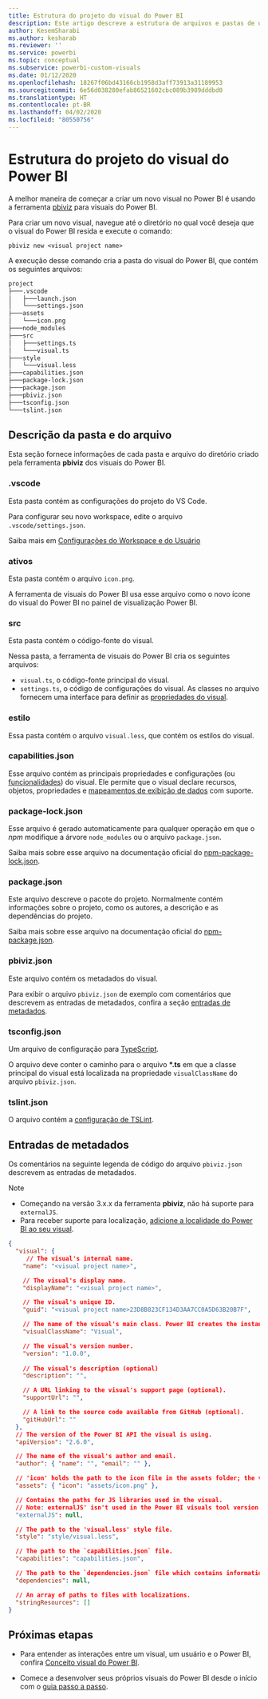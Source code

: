 ```yaml
---
title: Estrutura do projeto do visual do Power BI
description: Este artigo descreve a estrutura de arquivos e pastas de um projeto do Power BI Visual
author: KesemSharabi
ms.author: kesharab
ms.reviewer: ''
ms.service: powerbi
ms.topic: conceptual
ms.subservice: powerbi-custom-visuals
ms.date: 01/12/2020
ms.openlocfilehash: 18267f06bd43166cb1958d3aff73913a31189953
ms.sourcegitcommit: 6e56d038280efab86521602cbc089b3989dddbd0
ms.translationtype: HT
ms.contentlocale: pt-BR
ms.lasthandoff: 04/02/2020
ms.locfileid: "80550756"
---
```

# <a name="power-bi-visual-project-structure"></a>Estrutura do projeto do visual do Power BI

A melhor maneira de começar a criar um novo visual no Power BI é usando a ferramenta [pbiviz](https://www.npmjs.com/package/powerbi-visuals-tools) para visuais do Power BI.

Para criar um novo visual, navegue até o diretório no qual você deseja que o visual do Power BI resida e execute o comando:

`pbiviz new <visual project name>`

A execução desse comando cria a pasta do visual do Power BI, que contém os seguintes arquivos:

```markdown
project
├───.vscode
│   ├───launch.json
│   └───settings.json
├───assets
│   └───icon.png
├───node_modules
├───src
│   ├───settings.ts
│   └───visual.ts
├───style
│   └───visual.less
├───capabilities.json
├───package-lock.json
├───package.json
├───pbiviz.json
├───tsconfig.json
└───tslint.json
```

## <a name="folder-and-file-description"></a>Descrição da pasta e do arquivo

Esta seção fornece informações de cada pasta e arquivo do diretório criado pela ferramenta **pbiviz** dos visuais do Power BI.  

### <a name="vscode"></a>.vscode

Esta pasta contém as configurações do projeto do VS Code.

Para configurar seu novo workspace, edite o arquivo `.vscode/settings.json`.

Saiba mais em [Configurações do Workspace e do Usuário](https://code.visualstudio.com/docs/getstarted/settings)

### <a name="assets"></a>ativos

Esta pasta contém o arquivo `icon.png`.

A ferramenta de visuais do Power BI usa esse arquivo como o novo ícone do visual do Power BI no painel de visualização Power BI.

### <a name="src"></a>src

Esta pasta contém o código-fonte do visual.

Nessa pasta, a ferramenta de visuais do Power BI cria os seguintes arquivos:
* `visual.ts`, o código-fonte principal do visual.
* `settings.ts`, o código de configurações do visual. As classes no arquivo fornecem uma interface para definir as [propriedades do visual](./objects-properties.md#properties).

### <a name="style"></a>estilo

Essa pasta contém o arquivo `visual.less`, que contém os estilos do visual.

### <a name="capabilitiesjson"></a>capabilities.json

Esse arquivo contém as principais propriedades e configurações (ou [funcionalidades](./capabilities.md)) do visual. Ele permite que o visual declare recursos, objetos, propriedades e [mapeamentos de exibição de dados](./dataview-mappings.md) com suporte.

### <a name="package-lockjson"></a>package-lock.json

Esse arquivo é gerado automaticamente para qualquer operação em que o *npm* modifique a árvore `node_modules` ou o arquivo `package.json`.

Saiba mais sobre esse arquivo na documentação oficial do [npm-package-lock.json](https://docs.npmjs.com/files/package-lock.json).

### <a name="packagejson"></a>package.json

Este arquivo descreve o pacote do projeto. Normalmente contém informações sobre o projeto, como os autores, a descrição e as dependências do projeto.

Saiba mais sobre esse arquivo na documentação oficial do [npm-package.json](https://docs.npmjs.com/files/package.json.html).

### <a name="pbivizjson"></a>pbiviz.json

Este arquivo contém os metadados do visual.

Para exibir o arquivo `pbiviz.json` de exemplo com comentários que descrevem as entradas de metadados, confira a seção [entradas de metadados](#metadata-entries).

### <a name="tsconfigjson"></a>tsconfig.json

Um arquivo de configuração para [TypeScript](https://www.typescriptlang.org/docs/handbook/tsconfig-json.html).

O arquivo deve conter o caminho para o arquivo **\*.ts** em que a classe principal do visual está localizada na propriedade `visualClassName` do arquivo `pbiviz.json`.

### <a name="tslintjson"></a>tslint.json

O arquivo contém a [configuração de TSLint](https://palantir.github.io/tslint/usage/configuration/).

## <a name="metadata-entries"></a>Entradas de metadados

Os comentários na seguinte legenda de código do arquivo `pbiviz.json` descrevem as entradas de metadados.

> [!NOTE]
> * Começando na versão 3.x.x da ferramenta **pbiviz**, não há suporte para `externalJS`.
> * Para receber suporte para localização, [adicione a localidade do Power BI ao seu visual](./localization.md).

```json
{
  "visual": {
     // The visual's internal name.
    "name": "<visual project name>",

    // The visual's display name.
    "displayName": "<visual project name>",

    // The visual's unique ID.
    "guid": "<visual project name>23D8B823CF134D3AA7CC0A5D63B20B7F",

    // The name of the visual's main class. Power BI creates the instance of this class to start using the visual in a Power BI report.
    "visualClassName": "Visual",

    // The visual's version number.
    "version": "1.0.0",
    
    // The visual's description (optional)
    "description": "",

    // A URL linking to the visual's support page (optional).
    "supportUrl": "",

    // A link to the source code available from GitHub (optional).
    "gitHubUrl": ""
  },
  // The version of the Power BI API the visual is using.
  "apiVersion": "2.6.0",

  // The name of the visual's author and email.
  "author": { "name": "", "email": "" },

  // 'icon' holds the path to the icon file in the assets folder; the visual's display icon.
  "assets": { "icon": "assets/icon.png" },

  // Contains the paths for JS libraries used in the visual.
  // Note: externalJS' isn't used in the Power BI visuals tool version 3.x.x or higher.
  "externalJS": null,

  // The path to the 'visual.less' style file.
  "style": "style/visual.less",

  // The path to the `capabilities.json` file.
  "capabilities": "capabilities.json",

  // The path to the `dependencies.json` file which contains information about R packages used in R based visuals.
  "dependencies": null,

  // An array of paths to files with localizations.
  "stringResources": []
}
```

## <a name="next-steps"></a>Próximas etapas

* Para entender as interações entre um visual, um usuário e o Power BI, confira [Conceito visual do Power BI](./power-bi-visuals-concept.md).

* Comece a desenvolver seus próprios visuais do Power BI desde o início com o [guia passo a passo](./custom-visual-develop-tutorial.md).
